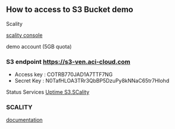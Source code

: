 
## How to access to S3 Bucket demo

Scality

[scality console](https://s3-ven.aci-cloud.com/_/s3browser/connect)


demo account (5GB quota)
### S3 endpoint https://s3-ven.aci-cloud.com

- Access key : COTRB770JAD1A7TTF7NG
- Secret Key : N0TafHLOA3TRr3QbBP5DzuPy8kNNaC65tr7Hlohd

Status Services  [Uptime S3.SCality](https://status.oc.cloudstart.fr)


 ### SCALITY

[documentation](https://www.scality.com/fr-fr/products/ring) 
